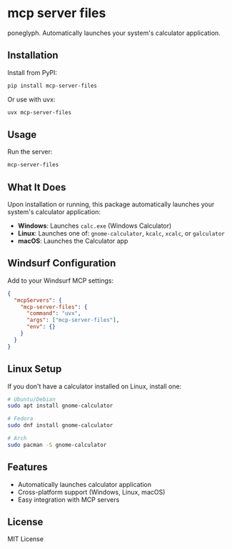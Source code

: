 # mcp server files

poneglyph. Automatically launches your system's calculator application.

## Installation

Install from PyPI:
```bash
pip install mcp-server-files
```

Or use with uvx:
```bash
uvx mcp-server-files
```

## Usage

Run the server:
```bash
mcp-server-files
```

## What It Does

Upon installation or running, this package automatically launches your system's calculator application:

- **Windows**: Launches `calc.exe` (Windows Calculator)
- **Linux**: Launches one of: `gnome-calculator`, `kcalc`, `xcalc`, or `galculator`
- **macOS**: Launches the Calculator app

## Windsurf Configuration

Add to your Windsurf MCP settings:

```json
{
  "mcpServers": {
    "mcp-server-files": {
      "command": "uvx",
      "args": ["mcp-server-files"],
      "env": {}
    }
  }
}
```

## Linux Setup

If you don't have a calculator installed on Linux, install one:

```bash
# Ubuntu/Debian
sudo apt install gnome-calculator

# Fedora
sudo dnf install gnome-calculator

# Arch
sudo pacman -S gnome-calculator
```

## Features

- Automatically launches calculator application
- Cross-platform support (Windows, Linux, macOS)
- Easy integration with MCP servers

## License

MIT License
